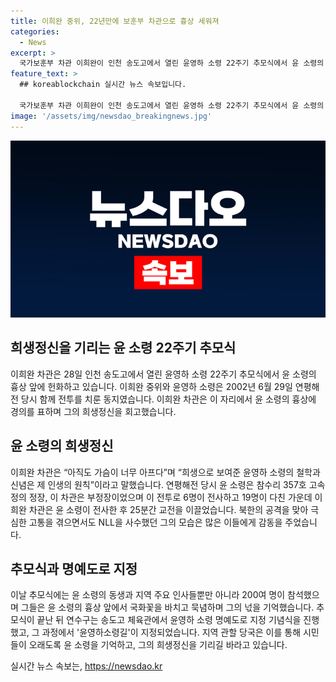 ```yaml
---
title: 이희완 중위, 22년만에 보훈부 차관으로 흉상 세워져
categories:
  - News
excerpt: >
  국가보훈부 차관 이희완이 인천 송도고에서 열린 윤영하 소령 22주기 추모식에서 윤 소령의 흉상에 헌화했다. 이희완 차관은 열린 추모식에서 윤 소령의 희생정신을 회고하며 그를 추모했고, 이러한 행사에는 윤 소령의 가족과 인천시장 등 200여명이 참석했다. 이후 추모식이 끝난 뒤 연수구는 송도고 앞 독배로 일대 465m 구간을 윤영하소령길로 지정하며 윤 소령을 기리는 행사를 진행했다.
feature_text: >
  ## koreablockchain 실시간 뉴스 속보입니다.

  국가보훈부 차관 이희완이 인천 송도고에서 열린 윤영하 소령 22주기 추모식에서 윤 소령의 흉상에 헌화했다. 이희완 차관은 열린 추모식에서 윤 소령의 희생정신을 회고하며 그를 추모했고, 이러한 행사에는 윤 소령의 가족과 인천시장 등 200여명이 참석했다. 이후 추모식이 끝난 뒤 연수구는 송도고 앞 독배로 일대 465m 구간을 윤영하소령길로 지정하며 윤 소령을 기리는 행사를 진행했다.
image: '/assets/img/newsdao_breakingnews.jpg'
---
```


<p><img src="/assets/img/newsdao_breakingnews.jpg" alt="koreablockchain 속보" /></p>

<h2 data-ke-size="size26">희생정신을 기리는 윤 소령 22주기 추모식</h2>

<p data-ke-size="size16">이희완 차관은 28일 인천 송도고에서 열린 윤영하 소령 22주기 추모식에서 윤 소령의 흉상 앞에 헌화하고 있습니다. 이희완 중위와 윤영하 소령은 2002년 6월 29일 연평해전 당시 함께 전투를 치룬 동지였습니다. 이희완 차관은 이 자리에서 윤 소령의 흉상에 경의를 표하며 그의 희생정신을 회고했습니다.</p>

<h2 data-ke-size="size26">윤 소령의 희생정신</h2>

<p data-ke-size="size16">이희완 차관은 “아직도 가슴이 너무 아프다”며 “희생으로 보여준 윤영하 소령의 철학과 신념은 제 인생의 원칙”이라고 말했습니다. 연평해전 당시 윤 소령은 참수리 357호 고속정의 정장, 이 차관은 부정장이었으며 이 전투로 6명이 전사하고 19명이 다친 가운데 이희완 차관은 윤 소령이 전사한 후 25분간 교전을 이끌었습니다. 북한의 공격을 맞아 극심한 고통을 겪으면서도 NLL을 사수했던 그의 모습은 많은 이들에게 감동을 주었습니다.</p>

<h2 data-ke-size="size26">추모식과 명예도로 지정</h2>

<p data-ke-size="size16">이날 추모식에는 윤 소령의 동생과 지역 주요 인사들뿐만 아니라 200여 명이 참석했으며 그들은 윤 소령의 흉상 앞에서 국화꽃을 바치고 묵념하며 그의 넋을 기억했습니다. 추모식이 끝난 뒤 연수구는 송도고 체육관에서 윤영하 소령 명예도로 지정 기념식을 진행했고, 그 과정에서 '윤영하소령길'이 지정되었습니다. 지역 관할 당국은 이를 통해 시민들이 오래도록 윤 소령을 기억하고, 그의 희생정신을 기리길 바라고 있습니다.</p>
실시간 뉴스 속보는, <a href="https://newsdao.kr" rel="dofollow">https://newsdao.kr</a>


